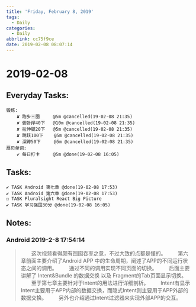 ```yaml
---
title: 'Friday, February 8, 2019'
tags:
  - Daily
categories:
  - Daily
abbrlink: cc75f9ce
date: 2019-02-08 08:07:14
---
```


#  2019-02-08

<!-- more -->

## Everyday Tasks:
    锻炼:
        ✘ 跑步三圈     @5m @cancelled(19-02-08 21:35)
        ✘ 俯卧撑40下   @10m @cancelled(19-02-08 21:35)
        ✘ 拉伸腿20下   @5m @cancelled(19-02-08 21:35)
        ✘ 跳跃100下    @5m @cancelled(19-02-08 21:35)
        ✘ 深蹲50下     @5m @cancelled(19-02-08 21:35)
    扇贝单词:
        ✔ 每日打卡     @5m @done(19-02-08 16:05)

## Tasks:
    ✔ TASK Android 第七章 @done(19-02-08 17:53)
    ✔ TASK Android 第六章 @done(19-02-08 17:53)
    ☐ TASK Pluralsight React Big Picture
    ✔ TASK 学习强国30分 @done(19-02-08 16:05)

## Notes:

### Android 2019-2-8 17:54:14
> &emsp;&emsp;这次视频看得颇有囫囵吞枣之意，不过大致的点都是懂的。
> &emsp;&emsp;第六章前面主要介绍了Android APP 中的生命周期，阐述了APP的不同运行状态之间的调用。
> &emsp;&emsp;通过不同的调用实现不同页面的切换。
> &emsp;&emsp;后面主要讲解了 Intent&Bundle 的数据交换 以及 Fragment的Tab页面显示切换。
> &emsp;&emsp;至于第七章主要针对于Intent的用法进行详细剖析。
> &emsp;&emsp;Intent有显示Intent主要用于APP内部的数据交换，而隐式Intent则主要用于APP外部的数据交换。
> &emsp;&emsp;另外也介绍通过Intent过滤器来实现外部APP的交互。
> 